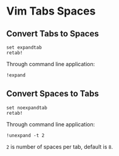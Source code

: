 # Vim Tabs Spaces

## Convert Tabs to Spaces

	set expandtab
	retab!

Through command line application:

	!expand

## Convert Spaces to Tabs

	set noexpandtab
	retab!

Through command line application:

	!unexpand -t 2

`2` is number of spaces per tab, default is `8`.
